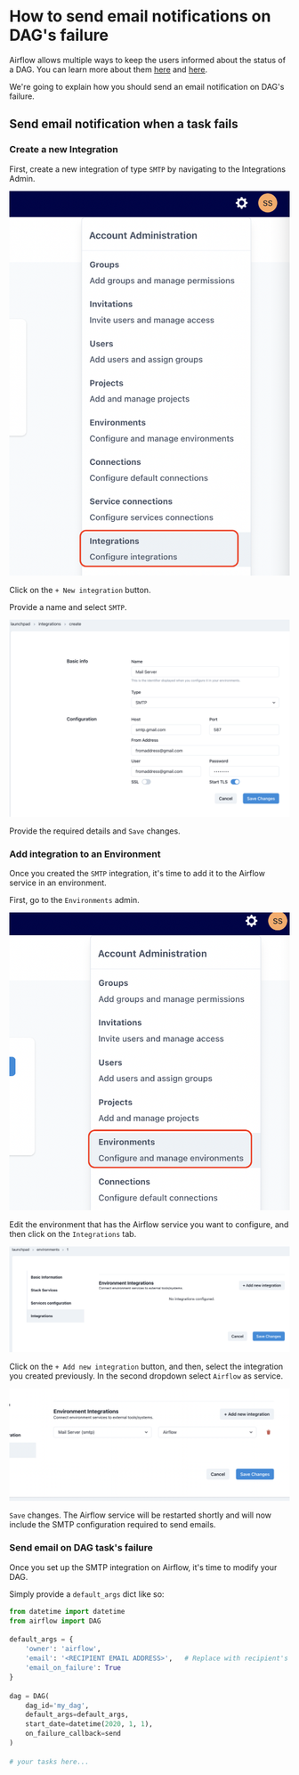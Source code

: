 # How to send email notifications on DAG's failure

Airflow allows multiple ways to keep the users informed about the status of a DAG. You can learn more about them [here](https://www.bhavaniravi.com/apache-airflow/sending-emails-from-airflow) and [here](https://naiveskill.com/send-email-from-airflow/).

We're going to explain how you should send an email notification on DAG's failure.

## Send email notification when a task fails

### Create a new Integration

First, create a new integration of type `SMTP` by navigating to the Integrations Admin.

![Integrations Admin](./assets/admin_integrations.png)

Click on the `+ New integration` button.

Provide a name and select `SMTP`.

![Save Integration](./assets/save_integration.png)

Provide the required details and `Save` changes.

### Add integration to an Environment

Once you created the `SMTP` integration, it's time to add it to the Airflow service in an environment.

First, go to the `Environments` admin.

![Environments admin](./assets/environments_admin.png)

Edit the environment that has the Airflow service you want to configure, and then click on the `Integrations` tab.

![Edit integrations](./assets/edit_integrations.png)

Click on the `+ Add new integration` button, and then, select the integration you created previously. In the second dropdown select `Airflow` as service.

![Add integration](./assets/add_integration.png)

`Save` changes. The Airflow service will be restarted shortly and will now include the SMTP configuration required to send emails.

### Send email on DAG task's failure

Once you set up the SMTP integration on Airflow, it's time to modify your DAG.

Simply provide a `default_args` dict like so:

```python
from datetime import datetime
from airflow import DAG

default_args = {
    'owner': 'airflow',
    'email': '<RECIPIENT EMAIL ADDRESS>',   # Replace with recipient's email address
    'email_on_failure': True
}

dag = DAG(
    dag_id='my_dag',
    default_args=default_args,
    start_date=datetime(2020, 1, 1),
    on_failure_callback=send
)

# your tasks here...
```

